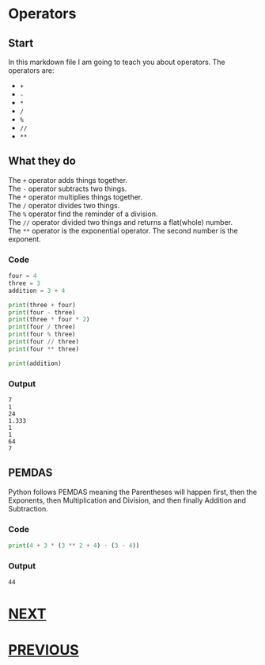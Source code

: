 # Operators

## Start

In this markdown file I am going to teach you about operators. The operators are:

- `+`
- `-`
- `*`
- `/`
- `%`
- `//`
- `**`

## What they do

The `+` operator adds things together. \
The `-` operator subtracts two things. \
The `*` operator multiplies things together. \
The `/` operator divides two things. \
The `%` operator find the reminder of a division. \
The `//` operator divided two things and returns a flat(whole) number. \
The `**` operator is the exponential operator. The second number is the exponent.

### Code

```python
four = 4
three = 3
addition = 3 + 4

print(three + four)
print(four - three)
print(three * four * 2)
print(four / three)
print(four % three)
print(four // three)
print(four ** three)

print(addition)
```

### Output

```shell
7
1
24
1.333
1
1
64
7
```

## PEMDAS

Python follows PEMDAS meaning the Parentheses will happen first, then the Exponents, then Multiplication and Division, and then finally Addition and Subtraction.

### Code

```python
print(4 + 3 * (3 ** 2 + 4) - (3 - 4))
```

### Output

```shell
44
```

# [NEXT](4.%20functions.md)

# [PREVIOUS](2.%20variables.md)
